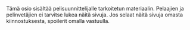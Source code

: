 Tämä osio sisältää pelisuunnittelijalle tarkoitetun materiaalin. Pelaajien ja pelinvetäjien ei tarvitse lukea näitä sivuja. Jos selaat näitä sivuja omasta kiinnostuksesta, spoilerit omalla vastuulla.